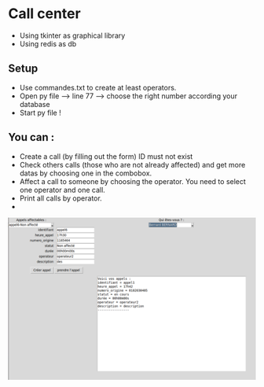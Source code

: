# Call center

- Using tkinter as graphical library
- Using redis as db

## Setup
- Use commandes.txt to create at least operators.
- Open py file --> line 77 --> choose the right number according your database
- Start py file !
## You can :
- Create a call (by filling out the form)  ID must not exist
- Check others calls (those who are not already affected) and get more datas by choosing one in the combobox.
- Affect a call to someone by choosing the operator. You need to select one operator and one call.
- Print all calls by operator.
- 
![alt text](https://github.com/Clement-Devevey/redis/blob/master/call_center_im.png?raw=true)
